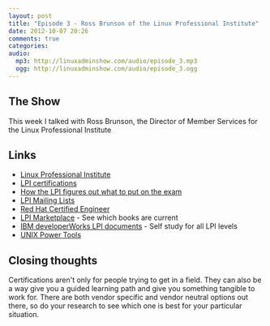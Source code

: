 ```yaml
---
layout: post
title: "Episode 3 - Ross Brunson of the Linux Professional Institute"
date: 2012-10-07 20:26
comments: true
categories:
audio:
  mp3: http://linuxadminshow.com/audio/episode_3.mp3
  ogg: http://linuxadminshow.com/audio/episode_3.ogg
---
```


## The Show

This week I talked with Ross Brunson, the Director of Member Services for the Linux Professional Institute

## Links

 * [Linux Professional Institute](http://www.lpi.org/)
 * [LPI certifications](http://www.lpi.org/linux-certifications/programs)
 * [How the LPI figures out what to put on the exam](http://www.lpi.org/linux-certifications/structure/job-task-analysis)
 * [LPI Mailing Lists](http://list.lpi.org/mailman/listinfo)
 * [Red Hat Certified Engineer](http://www.redhat.com/training/certifications/rhce/)
 * [LPI Marketplace](http://www.lpimarketplace.com/) - See which books are current
 * [IBM developerWorks LPI documents](http://www.ibm.com/developerworks/linux/library/l-lpic1-v3-map/index.html) - Self study for all LPI levels
 * [UNIX Power Tools](http://shop.oreilly.com/product/9780596003302.do)

## Closing thoughts

Certifications aren't only for people trying to get in a field. They can also be a way give you a guided learning path and give you something tangible to work for. There are both vendor specific and vendor neutral options out there, so do your research to see which one is best for your particular situation.
